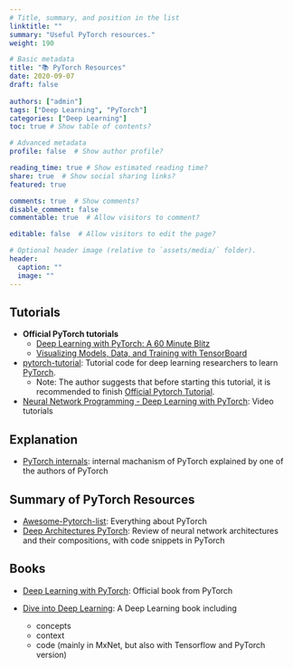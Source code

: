 ```yaml
---
# Title, summary, and position in the list
linktitle: ""
summary: "Useful PyTorch resources."
weight: 190

# Basic metadata
title: "📚 PyTorch Resources"
date: 2020-09-07
draft: false
 
authors: ["admin"]
tags: ["Deep Learning", "PyTorch"]
categories: ["Deep Learning"]
toc: true # Show table of contents?

# Advanced metadata
profile: false  # Show author profile?

reading_time: true # Show estimated reading time?
share: true  # Show social sharing links?
featured: true

comments: true  # Show comments?
disable_comment: false
commentable: true  # Allow visitors to comment?  

editable: false  # Allow visitors to edit the page?  

# Optional header image (relative to `assets/media/` folder).
header:
  caption: ""
  image: ""
---
```




## Tutorials

- **Official PyTorch tutorials**
  - [Deep Learning with PyTorch: A 60 Minute Blitz](https://pytorch.org/tutorials/beginner/deep_learning_60min_blitz.html#)
  - [Visualizing Models, Data, and Training with TensorBoard](https://pytorch.org/tutorials/intermediate/tensorboard_tutorial.html)
- [pytorch-tutorial](https://github.com/yunjey/pytorch-tutorial): Tutorial code for deep learning researchers to learn [PyTorch](https://github.com/pytorch/pytorch).
  - Note: The author suggests that before starting this tutorial, it is recommended to finish [Official Pytorch Tutorial](http://pytorch.org/tutorials/beginner/deep_learning_60min_blitz.html).
- [Neural Network Programming - Deep Learning with PyTorch](https://www.youtube.com/watch?v=v5cngxo4mIg&list=PLZbbT5o_s2xrfNyHZsM6ufI0iZENK9xgG): Video tutorials



## Explanation

- [PyTorch internals](http://blog.ezyang.com/2019/05/pytorch-internals/): internal machanism of PyTorch explained by one of the authors of PyTorch



## Summary of PyTorch Resources

- [Awesome-Pytorch-list](https://github.com/bharathgs/Awesome-pytorch-list): Everything about PyTorch
- [Deep Architectures PyTorch](https://docs.google.com/presentation/d/1MFhet5q-SIPqc_54CXWiBvlT9OdSi6P8kpkm6IxuyEM/edit#slide=id.g522eca1928_0_11): Review of neural network architectures and their compositions, with code snippets in PyTorch



## Books

- [Deep Learning with PyTorch](https://pytorch.org/assets/deep-learning/Deep-Learning-with-PyTorch.pdf): Official book from PyTorch

- [Dive into Deep Learning](https://d2l.ai/): A Deep Learning book including 
  - concepts
  - context
  - code (mainly in MxNet, but also with Tensorflow and PyTorch version)